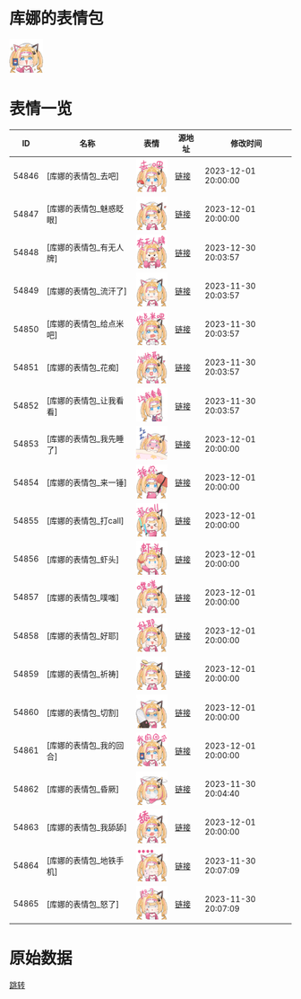 # 库娜的表情包

<img src="./cover.png" height="60" alt="cover" />

# 表情一览

|ID|名称|表情|源地址|修改时间|
|----|----|----|----|----|
|54846|[库娜的表情包_去吧]|<img src="./pic/054846_%5B库娜的表情包_去吧%5D.png" height="60" alt="去吧"/>|[链接](https://i0.hdslb.com/bfs/garb/6aea6022adfd094abb4afa6c484c0eaf41095384.png)|2023-12-01 20:00:00|
|54847|[库娜的表情包_魅惑眨眼]|<img src="./pic/054847_%5B库娜的表情包_魅惑眨眼%5D.png" height="60" alt="魅惑眨眼"/>|[链接](https://i0.hdslb.com/bfs/garb/5d6e1244ae8e529d4bc74ed92d07b5bdecc8ade8.png)|2023-12-01 20:00:00|
|54848|[库娜的表情包_有无人牌]|<img src="./pic/054848_%5B库娜的表情包_有无人牌%5D.png" height="60" alt="有无人牌"/>|[链接](https://i0.hdslb.com/bfs/garb/b1bf3d4b3e801a784d886e1a5facdc0b224497bb.png)|2023-12-30 20:03:57|
|54849|[库娜的表情包_流汗了]|<img src="./pic/054849_%5B库娜的表情包_流汗了%5D.png" height="60" alt="流汗了"/>|[链接](https://i0.hdslb.com/bfs/garb/df0d899963c1087d905c8db5194aa834c9e91038.png)|2023-11-30 20:03:57|
|54850|[库娜的表情包_给点米吧]|<img src="./pic/054850_%5B库娜的表情包_给点米吧%5D.png" height="60" alt="给点米吧"/>|[链接](https://i0.hdslb.com/bfs/garb/3303a22740e4dd30c70e3a8f9994e0e8e03112fe.png)|2023-11-30 20:03:57|
|54851|[库娜的表情包_花痴]|<img src="./pic/054851_%5B库娜的表情包_花痴%5D.png" height="60" alt="花痴"/>|[链接](https://i0.hdslb.com/bfs/garb/2b0125be0665686b1d70c8facdd7e12faeaa367d.png)|2023-11-30 20:03:57|
|54852|[库娜的表情包_让我看看]|<img src="./pic/054852_%5B库娜的表情包_让我看看%5D.png" height="60" alt="让我看看"/>|[链接](https://i0.hdslb.com/bfs/garb/16001f7c5f030f524dd92cb9efce5f0731cf8aa4.png)|2023-11-30 20:03:57|
|54853|[库娜的表情包_我先睡了]|<img src="./pic/054853_%5B库娜的表情包_我先睡了%5D.png" height="60" alt="我先睡了"/>|[链接](https://i0.hdslb.com/bfs/garb/7a9e895ae32c70b3c447c53bb82d3878f846ace4.png)|2023-12-01 20:00:00|
|54854|[库娜的表情包_来一锤]|<img src="./pic/054854_%5B库娜的表情包_来一锤%5D.png" height="60" alt="来一锤"/>|[链接](https://i0.hdslb.com/bfs/garb/60a8cb08826d6458419657616409f217114988f0.png)|2023-12-01 20:00:00|
|54855|[库娜的表情包_打call]|<img src="./pic/054855_%5B库娜的表情包_打call%5D.png" height="60" alt="打call"/>|[链接](https://i0.hdslb.com/bfs/garb/a3b275c94b159f288415a29e51711f27022f603b.png)|2023-12-01 20:00:00|
|54856|[库娜的表情包_虾头]|<img src="./pic/054856_%5B库娜的表情包_虾头%5D.png" height="60" alt="虾头"/>|[链接](https://i0.hdslb.com/bfs/garb/7388c40d487f6f39f88e30b6d3d995083ab1c3f1.png)|2023-12-01 20:00:00|
|54857|[库娜的表情包_噗嗤]|<img src="./pic/054857_%5B库娜的表情包_噗嗤%5D.png" height="60" alt="噗嗤"/>|[链接](https://i0.hdslb.com/bfs/garb/c9700dd1e7cbe2c32cf9690491f1625f0de0029f.png)|2023-12-01 20:00:00|
|54858|[库娜的表情包_好耶]|<img src="./pic/054858_%5B库娜的表情包_好耶%5D.png" height="60" alt="好耶"/>|[链接](https://i0.hdslb.com/bfs/garb/b43d1250230b8d0e3b53fc4b90bf5104852c9381.png)|2023-12-01 20:00:00|
|54859|[库娜的表情包_祈祷]|<img src="./pic/054859_%5B库娜的表情包_祈祷%5D.png" height="60" alt="祈祷"/>|[链接](https://i0.hdslb.com/bfs/garb/e31106be4fed520dbf66a403d2665c238b46541e.png)|2023-12-01 20:00:00|
|54860|[库娜的表情包_切割]|<img src="./pic/054860_%5B库娜的表情包_切割%5D.png" height="60" alt="切割"/>|[链接](https://i0.hdslb.com/bfs/garb/5c73d758aa31cb6042912da262005e72784f9853.png)|2023-12-01 20:00:00|
|54861|[库娜的表情包_我的回合]|<img src="./pic/054861_%5B库娜的表情包_我的回合%5D.png" height="60" alt="我的回合"/>|[链接](https://i0.hdslb.com/bfs/garb/ec844bc0464fe4b45420d873a773c5468bb37378.png)|2023-12-01 20:00:00|
|54862|[库娜的表情包_昏厥]|<img src="./pic/054862_%5B库娜的表情包_昏厥%5D.png" height="60" alt="昏厥"/>|[链接](https://i0.hdslb.com/bfs/garb/0f71ceda1ff7a0a74dbab752cae2d529a25c384f.png)|2023-11-30 20:04:40|
|54863|[库娜的表情包_我舔舔]|<img src="./pic/054863_%5B库娜的表情包_我舔舔%5D.png" height="60" alt="我舔舔"/>|[链接](https://i0.hdslb.com/bfs/garb/29ae79ae5467ebf1db7c237739f9e7e3aebb2acf.png)|2023-12-01 20:00:00|
|54864|[库娜的表情包_地铁手机]|<img src="./pic/054864_%5B库娜的表情包_地铁手机%5D.png" height="60" alt="地铁手机"/>|[链接](https://i0.hdslb.com/bfs/garb/909bb7f7464a7159d08befe3f9f3e6f5702c73a1.png)|2023-11-30 20:07:09|
|54865|[库娜的表情包_怒了]|<img src="./pic/054865_%5B库娜的表情包_怒了%5D.png" height="60" alt="怒了"/>|[链接](https://i0.hdslb.com/bfs/garb/86aa673f9d9d45ff8646a1ac7c233085db7a5745.png)|2023-11-30 20:07:09|

# 原始数据

[跳转](./raw.json)

